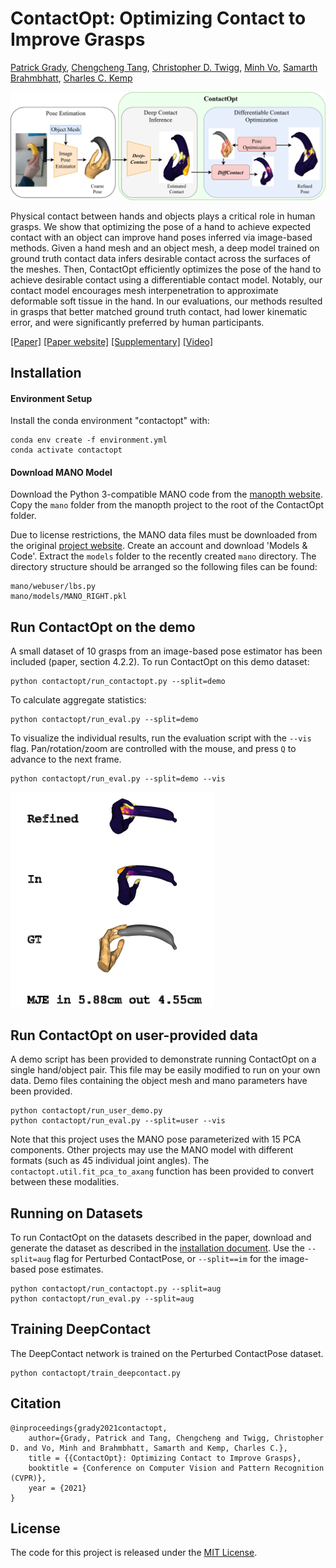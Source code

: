 # ContactOpt: Optimizing Contact to Improve Grasps

[Patrick Grady](https://www.pgrady.net/), 
[Chengcheng Tang](https://scholar.google.com/citations?hl=en&user=WbG27wQAAAAJ),
[Christopher D. Twigg](https://scholar.google.com/citations?hl=en&user=aN-lQ0sAAAAJ),
[Minh Vo](https://minhpvo.github.io/),
[Samarth Brahmbhatt](https://samarth-robo.github.io/),
[Charles C. Kemp](http://charliekemp.com/)

![pipeline overview](docs/pipeline_overview.png)

Physical contact between hands and objects plays a critical role in human grasps. We show that optimizing the pose of a hand to achieve expected contact with an object can improve hand poses inferred via image-based methods. Given a hand mesh and an object mesh, a deep model trained on ground truth contact data infers desirable contact across the surfaces of the meshes. Then, ContactOpt efficiently optimizes the pose of the hand to achieve desirable contact using a differentiable contact model. Notably, our contact model encourages mesh interpenetration to approximate deformable soft tissue in the hand. In our evaluations, our methods resulted in grasps that better matched ground truth contact, had lower kinematic error, and were significantly preferred by human participants.

[[Paper]](https://www.pgrady.net/contactopt/ContactOpt.pdf) [[Paper website]](https://www.pgrady.net/contactopt/) [[Supplementary]](https://www.pgrady.net/contactopt/ContactOptSupp.pdf) [[Video]](https://www.youtube.com/watch?v=M6DR-JY-ZOU)

## Installation

#### Environment Setup

Install the conda environment "contactopt" with:
```
conda env create -f environment.yml
conda activate contactopt
```

#### Download MANO Model
Download the Python 3-compatible MANO code from the [manopth website](https://github.com/hassony2/manopth). Copy the `mano` folder from the manopth project to the root of the ContactOpt folder.

Due to license restrictions, the MANO data files must be downloaded from the original [project website](https://mano.is.tue.mpg.de/). Create an account and download 'Models & Code'. Extract the `models` folder to the recently created `mano` directory. The directory structure should be arranged so the following files can be found:
```
mano/webuser/lbs.py
mano/models/MANO_RIGHT.pkl
```

## Run ContactOpt on the demo

A small dataset of 10 grasps from an image-based pose estimator has been included (paper, section 4.2.2). To run ContactOpt on this demo dataset:
```
python contactopt/run_contactopt.py --split=demo
``` 

To calculate aggregate statistics: 
```
python contactopt/run_eval.py --split=demo
``` 

To visualize the individual results, run the evaluation script with the `--vis` flag. Pan/rotation/zoom are controlled with the mouse, and press `Q` to advance to the next frame.
```
python contactopt/run_eval.py --split=demo --vis
```
![Demo visualization](docs/demo_vis.png)

## Run ContactOpt on user-provided data

A demo script has been provided to demonstrate running ContactOpt on a single hand/object pair. This file may be easily modified to run on your own data. Demo files containing the object mesh and mano parameters have been provided. 

```
python contactopt/run_user_demo.py 
python contactopt/run_eval.py --split=user --vis
```

Note that this project uses the MANO pose parameterized with 15 PCA components. Other projects may use the MANO model with different formats (such as 45 individual joint angles). The `contactopt.util.fit_pca_to_axang` function has been provided to convert between these modalities.

## Running on Datasets

To run ContactOpt on the datasets described in the paper, download and generate the dataset as described in the [installation document](docs/INSTALL.md). Use the `--split=aug` flag for Perturbed ContactPose, or `--split==im` for the image-based pose estimates.

```
python contactopt/run_contactopt.py --split=aug
python contactopt/run_eval.py --split=aug
``` 

## Training DeepContact

The DeepContact network is trained on the Perturbed ContactPose dataset.
```
python contactopt/train_deepcontact.py
```

## Citation
```
@inproceedings{grady2021contactopt,
    author={Grady, Patrick and Tang, Chengcheng and Twigg, Christopher D. and Vo, Minh and Brahmbhatt, Samarth and Kemp, Charles C.},
    title = {{ContactOpt}: Optimizing Contact to Improve Grasps},
    booktitle = {Conference on Computer Vision and Pattern Recognition (CVPR)},
    year = {2021}
}
```

## License

The code for this project is released under the [MIT License](LICENSE).